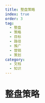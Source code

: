 ```yaml
---
title: 整盘策略
index: true
order: 3
tag:
  - 整盘
  - 策略
  - 目标
  - 路径
  - 推广
  - 营销
  - 策划
category:
  - 文档
  - 知识
---
```


# 整盘策略
